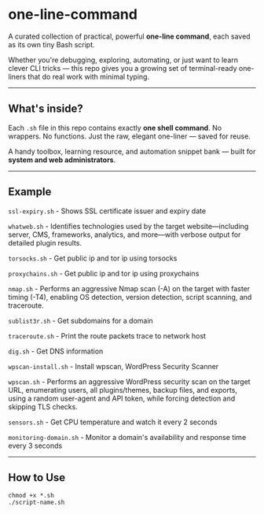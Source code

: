 # one-line-command

A curated collection of practical, powerful **one-line command**, each saved as its own tiny Bash script.

Whether you're debugging, exploring, automating, or just want to learn clever CLI tricks — this repo gives you a growing set of terminal-ready one-liners that do real work with minimal typing.

---

## What's inside?

Each `.sh` file in this repo contains exactly **one shell command**. No wrappers. No functions. Just the raw, elegant one-liner — saved for reuse.

A handy toolbox, learning resource, and automation snippet bank — built for **system and web administrators**.

---

## Example
`ssl-expiry.sh` - Shows SSL certificate issuer and expiry date

`whatweb.sh` - Identifies technologies used by the target website—including server, CMS, frameworks, analytics, and more—with verbose output for detailed plugin results.

`torsocks.sh` - Get public ip and tor ip using torsocks

`proxychains.sh` - Get public ip and tor ip using proxychains

`nmap.sh` - Performs an aggressive Nmap scan (-A) on the target with faster timing (-T4), enabling OS detection, version detection, script scanning, and traceroute.

`sublist3r.sh` - Get subdomains for a domain

`traceroute.sh` - Print the route packets trace to network host

`dig.sh` - Get DNS information

`wpscan-install.sh` - Install wpscan, WordPress Security Scanner

`wpscan.sh` - Performs an aggressive WordPress security scan on the target URL, enumerating users, all plugins/themes, backup files, and exports, using a random user-agent and API token, while forcing detection and skipping TLS checks.

`sensors.sh` - Get CPU temperature and watch it every 2 seconds

`monitoring-domain.sh` - Monitor a domain's availability and response time every 3 seconds 

---

## How to Use

```
chmod +x *.sh
./script-name.sh
```
